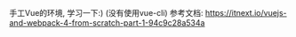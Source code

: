手工Vue的环境, 学习一下:) (没有使用vue-cli)
参考文档: https://itnext.io/vuejs-and-webpack-4-from-scratch-part-1-94c9c28a534a

